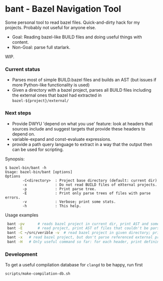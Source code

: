 bant - Bazel Navigation Tool
============================

Some personal tool to read bazel files. Quick-and-dirty hack for my projects.
Probably not useful for anyone else.

 * Goal: Reading bazel-like BUILD files and doing useful things with content.
 * Non-Goal: parse full starlark.

WIP.

### Current status

 * Parses most of simple BUILD.bazel files and builds an AST (but issues
   if more Python-like functionality is used)
 * Given a directory with a bazel project, parses all BUILD files including
   the external ones that bazel had extracted in `bazel-${project}/external/`

### Next steps

  * Provide DWYU 'depend on what you use' feature: look at headers that
    sources include and suggest targets that provide these headers to depend
    on.
  * variable-expand and const-evaluate expressions.
  * provide a path query language to extract in a way that the output
    then can be used for scripting.

Synopsis:

```
$ bazel-bin/bant -h
Usage: bazel-bin/bant [options]
Options
        -C<directory>  : Project base directory (default: current dir)
        -x             : Do not read BUILD files of eXternal projects.
        -p             : Print parse tree.
        -E             : Print only parse trees of files with parse errors.
        -v             : Verbose; print some stats.
        -h             : This help.
```

Usage examples

```bash
 bant -pv      # reads bazel project in current dir, print AST and some stats
 bant -E       # read project, print AST of files that couldn't be parsed
 bant -C ~/src/verible -v  # read bazel project in given directory; print stats
 bant -x   # read bazel project, but don't parse referenced external projects
 bant -H   # Only useful command so far: for each header, print defining lib
```

### Development

To get a useful compilation database for `clangd` to be happy, run first

```
scripts/make-compilation-db.sh
```
